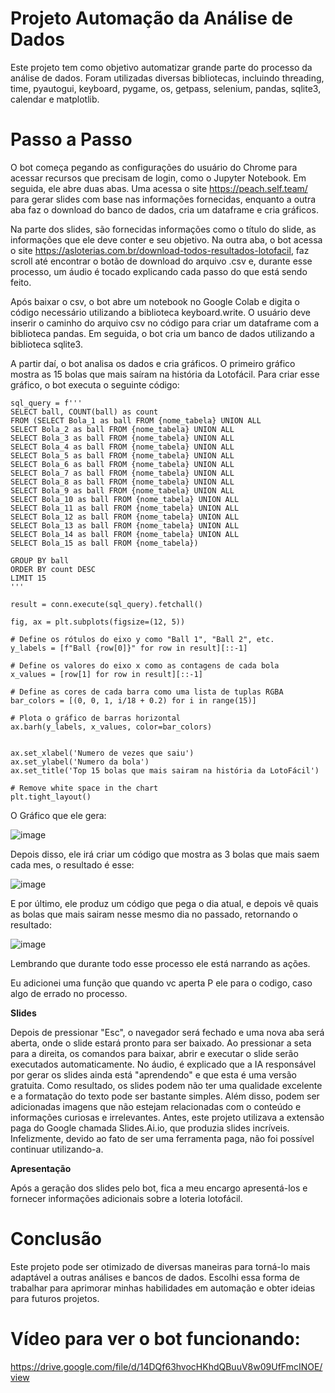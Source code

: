 # Projeto Automação da Análise de Dados
Este projeto tem como objetivo automatizar grande parte do processo da análise de dados. Foram utilizadas diversas bibliotecas, incluindo threading, time, pyautogui, keyboard, pygame, os, getpass, selenium, pandas, sqlite3, calendar e matplotlib.

# Passo a Passo
O bot começa pegando as configurações do usuário do Chrome para acessar recursos que precisam de login, como o Jupyter Notebook. Em seguida, ele abre duas abas. Uma acessa o site https://peach.self.team/ para gerar slides com base nas informações fornecidas, enquanto a outra aba faz o download do banco de dados, cria um dataframe e cria gráficos.

Na parte dos slides, são fornecidas informações como o título do slide, as informações que ele deve conter e seu objetivo. Na outra aba, o bot acessa o site https://asloterias.com.br/download-todos-resultados-lotofacil, faz scroll até encontrar o botão de download do arquivo .csv e, durante esse processo, um áudio é tocado explicando cada passo do que está sendo feito.

Após baixar o csv, o bot abre um notebook no Google Colab e digita o código necessário utilizando a biblioteca keyboard.write. O usuário deve inserir o caminho do arquivo csv no código para criar um dataframe com a biblioteca pandas. Em seguida, o bot cria um banco de dados utilizando a biblioteca sqlite3.

A partir daí, o bot analisa os dados e cria gráficos. O primeiro gráfico mostra as 15 bolas que mais saíram na história da Lotofácil. Para criar esse gráfico, o bot executa o seguinte código:

```
sql_query = f'''
SELECT ball, COUNT(ball) as count
FROM (SELECT Bola_1 as ball FROM {nome_tabela} UNION ALL
SELECT Bola_2 as ball FROM {nome_tabela} UNION ALL
SELECT Bola_3 as ball FROM {nome_tabela} UNION ALL
SELECT Bola_4 as ball FROM {nome_tabela} UNION ALL
SELECT Bola_5 as ball FROM {nome_tabela} UNION ALL
SELECT Bola_6 as ball FROM {nome_tabela} UNION ALL
SELECT Bola_7 as ball FROM {nome_tabela} UNION ALL
SELECT Bola_8 as ball FROM {nome_tabela} UNION ALL
SELECT Bola_9 as ball FROM {nome_tabela} UNION ALL
SELECT Bola_10 as ball FROM {nome_tabela} UNION ALL
SELECT Bola_11 as ball FROM {nome_tabela} UNION ALL
SELECT Bola_12 as ball FROM {nome_tabela} UNION ALL
SELECT Bola_13 as ball FROM {nome_tabela} UNION ALL
SELECT Bola_14 as ball FROM {nome_tabela} UNION ALL
SELECT Bola_15 as ball FROM {nome_tabela})

GROUP BY ball
ORDER BY count DESC
LIMIT 15
'''

result = conn.execute(sql_query).fetchall()

fig, ax = plt.subplots(figsize=(12, 5))

# Define os rótulos do eixo y como "Ball 1", "Ball 2", etc.
y_labels = [f"Ball {row[0]}" for row in result][::-1]

# Define os valores do eixo x como as contagens de cada bola
x_values = [row[1] for row in result][::-1]

# Define as cores de cada barra como uma lista de tuplas RGBA
bar_colors = [(0, 0, 1, i/18 + 0.2) for i in range(15)]

# Plota o gráfico de barras horizontal
ax.barh(y_labels, x_values, color=bar_colors)


ax.set_xlabel('Numero de vezes que saiu')
ax.set_ylabel('Numero da bola')
ax.set_title('Top 15 bolas que mais sairam na história da LotoFácil')

# Remove white space in the chart
plt.tight_layout()
```

O Gráfico que ele gera:


![image](https://github.com/BrandonSaraiva/data_science_bot/assets/90096835/d4244f45-b7a0-4afa-ba37-d1561e37cb74)

Depois disso, ele irá criar um código que mostra as 3 bolas que mais saem cada mes, o resultado é esse:

![image](https://github.com/BrandonSaraiva/data_science_bot/assets/90096835/18cdfd1a-fdce-4241-96e0-2f2f2efd7d51)

E por último, ele produz um código que pega o dia atual, e depois vê quais as bolas que mais sairam nesse mesmo dia no passado, retornando o resultado:

![image](https://github.com/BrandonSaraiva/data_science_bot/assets/90096835/446b1585-d5d0-4618-8fba-3db70a5a4e6f)

Lembrando que durante todo esse processo ele está narrando as ações.

Eu adicionei uma função que quando vc aperta P ele para o codigo, caso algo de errado no processo.

**Slides**

Depois de pressionar "Esc", o navegador será fechado e uma nova aba será aberta, onde o slide estará pronto para ser baixado. Ao pressionar a seta para a direita, os comandos para baixar, abrir e executar o slide serão executados automaticamente. No áudio, é explicado que a IA responsável por gerar os slides ainda está "aprendendo" e que esta é uma versão gratuita. Como resultado, os slides podem não ter uma qualidade excelente e a formatação do texto pode ser bastante simples. Além disso, podem ser adicionadas imagens que não estejam relacionadas com o conteúdo e informações curiosas e irrelevantes. Antes, este projeto utilizava a extensão paga do Google chamada Slides.Ai.io, que produzia slides incríveis. Infelizmente, devido ao fato de ser uma ferramenta paga, não foi possível continuar utilizando-a.

**Apresentação**

Após a geração dos slides pelo bot, fica a meu encargo apresentá-los e fornecer informações adicionais sobre a loteria lotofácil.

# Conclusão

Este projeto pode ser otimizado de diversas maneiras para torná-lo mais adaptável a outras análises e bancos de dados. Escolhi essa forma de trabalhar para aprimorar minhas habilidades em automação e obter ideias para futuros projetos.

# Vídeo para ver o bot funcionando:


https://drive.google.com/file/d/14DQf63hvocHKhdQBuuV8w09UfFmcINOE/view
